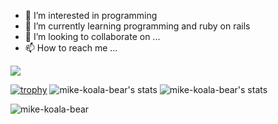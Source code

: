 - 👀 I’m interested in programming
- 🌱 I’m currently learning programming and ruby on rails 
- 💞️ I’m looking to collaborate on ...
- 📫 How to reach me ...

![](https://komarev.com/ghpvc/?username=mike-koala-bear&color=blueviolet)

[![trophy](https://github-profile-trophy.vercel.app/?username=mike-koala-bear&theme=onedark)](https://github.com/mike-koala-bear/github-profile-trophy)
![mike-koala-bear's stats](https://github-readme-stats.vercel.app/api?username=mike-koala-bear&show_icons=true&theme=radical)
![mike-koala-bear's stats](https://github-readme-stats.vercel.app/api/top-langs?username=mike-koala-bear&show_icons=true&locale=en&layout=compact&theme=great-gatsby)

<p><img align="center" src="https://github-readme-streak-stats.herokuapp.com/?user=mike-koala-bear&" alt="mike-koala-bear" /></p>


<!---
mike-koala-bear/mike-koala-bear is a ✨ special ✨ repository because its `README.md` (this file) appears on your GitHub profile.
You can click the Preview link to take a look at your changes.
--->
